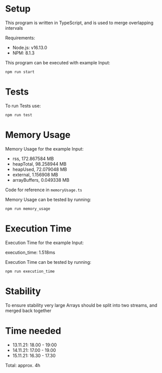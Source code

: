 # Setup

This program is written in TypeScript, and is used to merge overlapping intervals

Requirements:

- Node.js: v16.13.0
- NPM: 8.1.3

This program can be executed with example Input:

`npm run start`

# Tests

To run Tests use:

`npm run test`

# Memory Usage

Memory Usage for the example Input:

- rss, 172.867584 MB
- heapTotal, 98.258944 MB
- heapUsed, 72.079048 MB
- external, 1.156908 MB
- arrayBuffers, 0.049338 MB

Code for reference in `memoryUsage.ts`

Memory Usage can be tested by running:

`npm run memory_usage`

# Execution Time

Execution Time for the example Input:

execution_time: 1.518ms

Execution Time can be tested by running:

`npm run execution_time`

# Stability

To ensure stability very large Arrays should be split into two streams, and merged back together

# Time needed

- 13.11.21: 18.00 - 19:00
- 14.11.21: 17.00 - 19.00
- 15.11.21: 16.30 - 17.30

Total: approx. 4h
